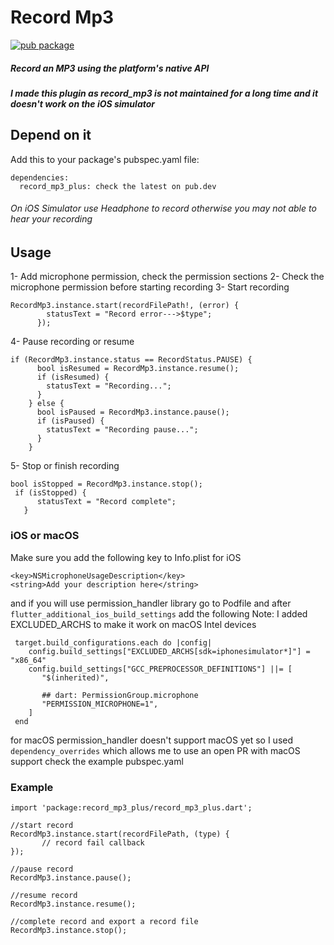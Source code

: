 # Record Mp3
[![pub package](https://img.shields.io/pub/v/record_mp3_plus.svg)](https://pub.dartlang.org/packages/record_mp3_plus)

##### Record an MP3 using the platform's native API
##### I made this plugin as record_mp3 is not maintained for a long time and it doesn't work on the iOS simulator 
## Depend on it
Add this to your package's pubspec.yaml file:

```
dependencies:
  record_mp3_plus: check the latest on pub.dev
```

###### On iOS Simulator use Headphone to record otherwise you may not able to hear your recording
 
## Usage
 
1- Add microphone permission, check the permission sections
2- Check the microphone permission before starting recording
3- Start recording
```
RecordMp3.instance.start(recordFilePath!, (error) {
        statusText = "Record error--->$type";
      });
```
4- Pause recording or resume
```
if (RecordMp3.instance.status == RecordStatus.PAUSE) {
      bool isResumed = RecordMp3.instance.resume();
      if (isResumed) {
        statusText = "Recording...";
      }
    } else {
      bool isPaused = RecordMp3.instance.pause();
      if (isPaused) {
        statusText = "Recording pause...";
      }
    }
```
5- Stop or finish recording
```
bool isStopped = RecordMp3.instance.stop();
 if (isStopped) {
      statusText = "Record complete";
   }
```
 
### iOS or macOS

Make sure you add the following key to Info.plist for iOS
```
<key>NSMicrophoneUsageDescription</key>
<string>Add your description here</string>
```
and if you will use permission_handler library go to Podfile
and after `flutter_additional_ios_build_settings` add the following
Note: I added EXCLUDED_ARCHS to make it work on macOS Intel devices
``` 
 target.build_configurations.each do |config|
    config.build_settings["EXCLUDED_ARCHS[sdk=iphonesimulator*]"] = "x86_64"
    config.build_settings["GCC_PREPROCESSOR_DEFINITIONS"] ||= [
       "$(inherited)",

       ## dart: PermissionGroup.microphone
       "PERMISSION_MICROPHONE=1",
    ]
 end
```
for macOS permission_handler doesn't support macOS yet so I used 
`dependency_overrides` which allows me to use an open PR with macOS support
check the example pubspec.yaml

### Example
```
import 'package:record_mp3_plus/record_mp3_plus.dart';

//start record 
RecordMp3.instance.start(recordFilePath, (type) {
       // record fail callback
});
	  
//pause record
RecordMp3.instance.pause();

//resume record
RecordMp3.instance.resume();

//complete record and export a record file
RecordMp3.instance.stop();

```


